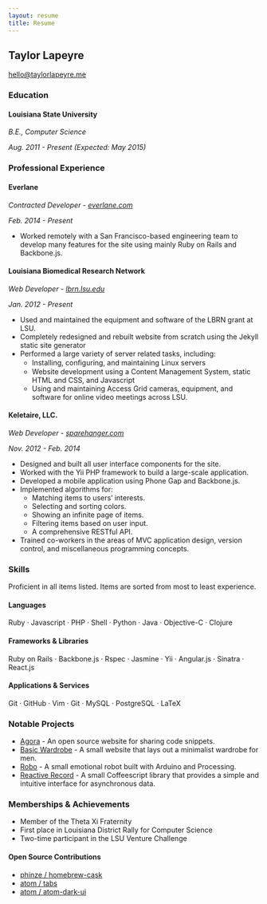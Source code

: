 ```yaml
---
layout: resume
title: Resume
---
```


## Taylor Lapeyre
[hello@taylorlapeyre.me][email]


### Education

#### Louisiana State University

*B.E., Computer Science*

*Aug. 2011 - Present (Expected: May 2015)*


### Professional Experience

#### Everlane

*Contracted Developer - [everlane.com][everlane]*

*Feb. 2014 - Present*

- Worked remotely with a San Francisco-based engineering team to develop many features for the site using mainly Ruby on Rails and Backbone.js.

#### Louisiana Biomedical Research Network

*Web Developer - [lbrn.lsu.edu][lbrn]*

*Jan. 2012 - Present*

- Used and maintained the equipment and software of the LBRN grant at LSU.
- Completely redesigned and rebuilt website from scratch using the Jekyll static site generator
- Performed a large variety of server related tasks, including:
  - Installing, conﬁguring, and maintaining Linux servers
  - Website development using a Content Management System, static HTML and CSS, and Javascript
  - Using and maintaining Access Grid cameras, equipment, and software for online video meetings across LSU.

#### Keletaire, LLC.

*Web Developer - [sparehanger.com][sh]*

*Nov. 2012 - Feb. 2014*

- Designed and built all user interface components for the site.
- Worked with the Yii PHP framework to build a large-scale application.
- Developed a mobile application using Phone Gap and Backbone.js.
- Implemented algorithms for:
  - Matching items to users’ interests.
  - Selecting and sorting colors.
  - Showing an infinite page of items.
  - Filtering items based on user input.
  - A comprehensive RESTful API.
- Trained co-workers in the areas of MVC application design, version control, and miscellaneous programming concepts.


### Skills

Proficient in all items listed. Items are sorted from most to least experience.

#### Languages

Ruby · Javascript · PHP · Shell · Python · Java · Objective-C · Clojure

#### Frameworks & Libraries

Ruby on Rails · Backbone.js · Rspec · Jasmine · Yii · Angular.js · Sinatra · React.js

#### Applications & Services

Git · GitHub · Vim · Git · MySQL · PostgreSQL · LaTeX

### Notable Projects

- [Agora][agora] - An open source website for sharing code snippets.
- [Basic Wardrobe][basic] - A small website that lays out a minimalist wardrobe for men.
- [Robo][robo] - A small emotional robot built with Arduino and Processing.
- [Reactive Record][rr] - A small Coffeescript library that provides a simple and intuitive interface for asynchronous data.

### Memberships & Achievements

- Member of the Theta Xi Fraternity
- First place in Louisiana District Rally for Computer Science
- Two-time participant in the LSU Venture Challenge

#### Open Source Contributions

- [phinze / homebrew-cask][homebrew]
- [atom / tabs][atomtabs]
- [atom / atom-dark-ui][atomui]

[email]: mailto:hello@taylorlapeyre.me
[github]: https://github.com/taylorlapeyre
[sh]: http://sparehanger.com
[lbrn]: http://lbrn.lsu.edu
[homebrew]: https://github.com/phinze/homebrew-cask
[atomtabs]: https://github.com/atom/tabs
[atomui]: https://github.com/atom/atom-dark-ui/
[everlane]: https://everlane.com
[agora]: http://www.codeagora.co/
[basic]: http://basicwardrobe.info/
[robo]: https://github.com/taylorlapeyre/robo
[rr]: https://github.com/taylorlapeyre/reactive-record

